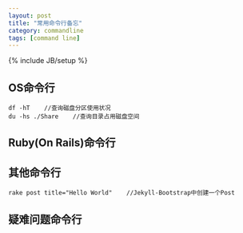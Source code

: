 ```yaml
---
layout: post
title: "常用命令行备忘"
category: commandline
tags: [command line]
---
```

{% include JB/setup %}

## OS命令行
	df -hT    //查询磁盘分区使用状况
	du -hs ./Share    //查询目录占用磁盘空间

## Ruby(On Rails)命令行

## 其他命令行
	rake post title="Hello World"    //Jekyll-Bootstrap中创建一个Post

## 疑难问题命令行

